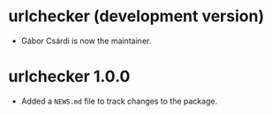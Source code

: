# urlchecker (development version)

* Gábor Csárdi is now the maintainer.

# urlchecker 1.0.0

* Added a `NEWS.md` file to track changes to the package.
